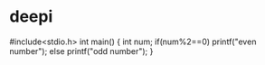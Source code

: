 # deepi
#include<stdio.h>
int main()
{
int num;
if(num%2==0)
 printf("even number");
 else
 printf("odd number");
}
